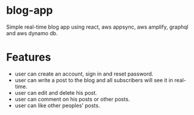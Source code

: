 # blog-app
Simple real-time blog app using react, aws appsync, aws amplify, graphql and aws dynamo db.

# Features
- user can create an account, sign in and reset password.
- user can write a post to the blog and all subscribers will see it in real-time.
- user can edit and delete his post.
- user can comment on his posts or other posts.
- user can like other peoples' posts.
